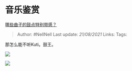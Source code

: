 # 音乐鉴赏
[哪些曲子的鼓点特别带感？](https://www.zhihu.com/question/30505568/answer/838917921)

> Author: #NellNell 
Last update: *21/08/2021* 
Links:
Tags:  

那怎么能不听Kuti。鼓王。

![](https://pica.zhimg.com/50/v2-4da2b97014c18c598c88cde0aa8f57fb_720w.jpg?source=c8b7c179)

![](https://pica.zhimg.com/80/v2-4da2b97014c18c598c88cde0aa8f57fb_720w.jpg?source=c8b7c179)

  
  


